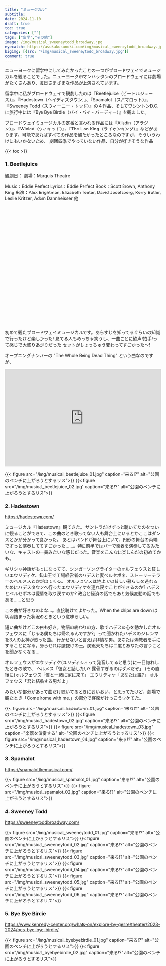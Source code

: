 ```yaml
---
title: "ミュージカル"
subtitle: 
date: 2024-11-10
draft: true
toc: true
categories: [""]
tags: ["留学","その他"]
image: /img/musical_sweeneytodd_broadway.jpg
eyecatch: https://asukakusunoki.com/img/musical_sweeneytodd_broadway.jpg
bigimg: [{src: "/img/musical_sweeneytodd_broadway.jpg"}]
comment: true
---
```


ニューヨークに留学中にしてみたかったことの一つがブロードウェイでミュージカルを観ることでした。ニューヨーク市マンハッタンのブロードウェイには劇場がたくさんあり、毎日さまざまな作品が上演されています。  

留学中に私がブロードウェイで観劇したのは『Beetlejuice（ビートルジュース）』、『Hadestown（ヘイディズタウン）』、『Spamalot（スパマロット）』、『Sweeney Todd（スウィーニー・トッド）』の４作品、そしてワシントンD.C.に旅行中には『Bye Bye Birdie（バイ・バイ・バーディー）』を観ました。  

ブロードウェイミュージカルの定番と言われる作品には『Alladin（アラジン）』、『Wicled（ウィキッド）』、『The Lion King（ライオンキング）』などがあります。可能であればすべての作品を観たかったところなのですが、そういうわけにもいかないため、
劇団四季でやっていない作品、自分が好きそうな作品



{{< toc >}}

### 1. Beetlejuice
観劇日：
劇場：Marquis Theatre

Music：Eddie Perfect
Lyrics：Eddie Perfect
Book：Scott Brown, Anthony King
出演：Alex Brightman, Elizabeth Teeter, David Josefsberg, Kerry Butler, Leslie Kritzer, Adam Dannheisser 他 

<div class="iframely-embed"><div class="iframely-responsive" style="padding-bottom: 52.5%; padding-top: 120px;"><a href="https://beetlejuicebroadway.com/" data-iframely-url="//iframely.net/zi2AtLm"></a></div></div><script async src="//iframely.net/embed.js"></script>

初めて観たブロードウェイミュージカルです。あらすじを知ってるぐらいの知識で行ったけど楽しかった! 見てる人もめっちゃ笑うし、一曲ごとに歓声!拍手!って感じで大盛りあがりだった
セットがしょっちゅう変わってすごかった～!  

オープニングナンバーの "The Whole Being Dead Thing" という曲なのですが、
<iframe width="100%" height="315" src="https://www.youtube.com/embed/sWtbpEB27UE?si=N98nz4leJY24VWO5" title="YouTube video player" frameborder="0" allow="accelerometer; autoplay; clipboard-write; encrypted-media; gyroscope; picture-in-picture; web-share" referrerpolicy="strict-origin-when-cross-origin" allowfullscreen></iframe>

{{< figure src="/img/musical_beetlejuice_01.jpg" caption="来る⁉" alt="公園のベンチに上がろうとするリス">}} 
{{< figure src="/img/musical_beetlejuice_02.jpg" caption="来る⁉" alt="公園のベンチに上がろうとするリス">}} 

### 2. Hadestown
https://hadestown.com/


ミュージカル『Hadestown』観てきた。
サントラだけずっと聴いてたのをついに観ることができて、この曲のとき歌ってない人も舞台上にいるとかここはダンスとかが分かって良かった。
あとはバンドが舞台上にいて、円形の舞台の両端でずっと演奏しててすごかった……。特に前半ではバーで楽器を演奏してるみたいな、キャストの一員みたいな感じだった。音楽をこんなに楽しんだの初めてかも。  

ギリシャ神話がもとになってて、シンガーソングライターのオルフェウスと貧しいエウリディケ、鉱山王で工場経営者のハデスと妻ペルセポネ、ストーリーテラーのヘルメスとかが出てくる。
オルフェウスは地上での貧しい暮らしを逃れるためにハデスタウンへ行ったエウリディケを連れ戻すことができるのか? ハデスとペルセポネは愛情を取り戻すのか? 政治と経済の話でもあり気候変動の話でもある……と思う  

この曲が好きなのよな…。直接聴けてよかった。When the chips are down は切羽詰まった状況のときという意味らしい。

短い曲だけどこの曲も好き。物語の終わりの方、歌でハデスの心を動かしたオルフェウスに「じゃあ僕たちは帰れるんですか?」って聞かれたハデスのジレンマを3人の女神が歌った曲。
行かせないと言えば非情な男。あなたは殉教者を手にすることになる。帰らせれば腰抜けの王。炭鉱夫たちは二度とあなたの言うことを聞かなくなる…  

オルフェウスがエウリディケ(ユリディシィって発音してると思う)に一目惚れしたときの歌で、
ヘルメス「彼女と話したい? 露骨すぎるのはダメだぞ」
(その直後に)オルフェウス「僕と一緒に家に来て」
エウリディケ「あなたは誰?」
オルフェウス「君と結婚する男だよ」

みたいな部分があって曲だけ聴いてるときにおいおい、と思ってたけど、劇場で観たとき「Come home with me.」の部分で客席がけっこうウケてた。

{{< figure src="/img/musical_hadestown_01.jpg" caption="来る⁉" alt="公園のベンチに上がろうとするリス">}} 
{{< figure src="/img/musical_hadestown_02.jpg" caption="来る⁉" alt="公園のベンチに上がろうとするリス">}}
{{< figure src="/img/musical_hadestown_03.jpg" caption="楽器を演奏する" alt="公園のベンチに上がろうとするリス">}}
{{< figure src="/img/musical_hadestown_04.jpg" caption="来る⁉" alt="公園のベンチに上がろうとするリス">}}


### 3. Spamalot
https://spamalotthemusical.com/

{{< figure src="/img/musical_spamalot_01.jpg" caption="来る⁉" alt="公園のベンチに上がろうとするリス">}}
{{< figure src="/img/musical_spamalot_02.jpg" caption="来る⁉" alt="公園のベンチに上がろうとするリス">}}

### 4. Sweeney Todd
https://sweeneytoddbroadway.com/

{{< figure src="/img/musical_sweeneytodd_01.jpg" caption="来る⁉" alt="公園のベンチに上がろうとするリス">}}
{{< figure src="/img/musical_sweeneytodd_02.jpg" caption="来る⁉" alt="公園のベンチに上がろうとするリス">}}
{{< figure src="/img/musical_sweeneytodd_03.jpg" caption="来る⁉" alt="公園のベンチに上がろうとするリス">}}
{{< figure src="/img/musical_sweeneytodd_04.jpg" caption="来る⁉" alt="公園のベンチに上がろうとするリス">}}
{{< figure src="/img/musical_sweeneytodd_05.jpg" caption="来る⁉" alt="公園のベンチに上がろうとするリス">}}
{{< figure src="/img/musical_sweeneytodd_06.jpg" caption="来る⁉" alt="公園のベンチに上がろうとするリス">}}

### 5. Bye Bye Birdie
https://www.kennedy-center.org/whats-on/explore-by-genre/theater/2023-2024/bcs-bye-bye-birdie/

{{< figure src="/img/musical_byebyebirdie_01.jpg" caption="来る⁉" alt="公園のベンチに上がろうとするリス">}}
{{< figure src="/img/musical_byebyebirdie_02.jpg" caption="来る⁉" alt="公園のベンチに上がろうとするリス">}}
